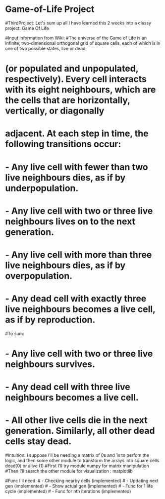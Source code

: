# Game-of-Life Project

#ThirdProject: Let's sum up all I have learned this 2 weeks into a classy project: Game Of Life 

#Input information from Wiki:
#The universe of the Game of Life is an infinite, two-dimensional orthogonal grid of square cells, each of which is in one of two possible states, live or dead, 
# (or populated and unpopulated, respectively). Every cell interacts with its eight neighbours, which are the cells that are horizontally, vertically, or diagonally 
# adjacent. At each step in time, the following transitions occur:

  # - Any live cell with fewer than two live neighbours dies, as if by underpopulation.
  # - Any live cell with two or three live neighbours lives on to the next generation.
  # - Any live cell with more than three live neighbours dies, as if by overpopulation.
  # - Any dead cell with exactly three live neighbours becomes a live cell, as if by reproduction.

#To sum:

  # - Any live cell with two or three live neighbours survives.
  # - Any dead cell with three live neighbours becomes a live cell.
  # - All other live cells die in the next generation. Similarly, all other dead cells stay dead.
  
  
  
#Intuition: I suppose I'll be needing a matrix of 0s and 1s to perfom the logic, and then some other module to transform the arrays into square cells dead(0) or alive (1)
#First I'll try module numpy for matrix manipulation
#Then I'll search the other module for visualization : matplotlib

#Func I'll need:
    # - Checking nearby cells (implemented)
    # - Updating next gen (implemented)
    # - Show actual gen (implemented)
    # - Func for 1 life cycle (implemented)
    # - Func for nth iterations (implemented)
